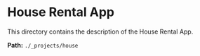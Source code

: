 # House Rental App

This directory contains the description of the House Rental App.

**Path:** `./_projects/house`